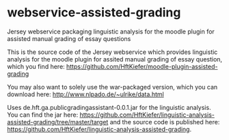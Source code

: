 # webservice-assisted-grading
Jersey webservice packaging linguistic analysis for the moodle plugin for assisted manual grading of essay questions

This is the source code of the Jersey webservice which provides linguistic analysis for the moodle plugin for assited manual grading of essay question, which you find here: 
https://github.com/HftKiefer/moodle-plugin-assisted-grading

You may also want to solely use the war-packaged version, which you can download here: http://www.nlpado.de/~ulrike/data.html

Uses de.hft.ga.publicgradingassistant-0.0.1.jar for the linguistic analysis. You can find the jar here: https://github.com/HftKiefer/linguistic-analysis-assisted-grading/tree/master/target and the source code is published here: https://github.com/HftKiefer/linguistic-analysis-assisted-grading. 


